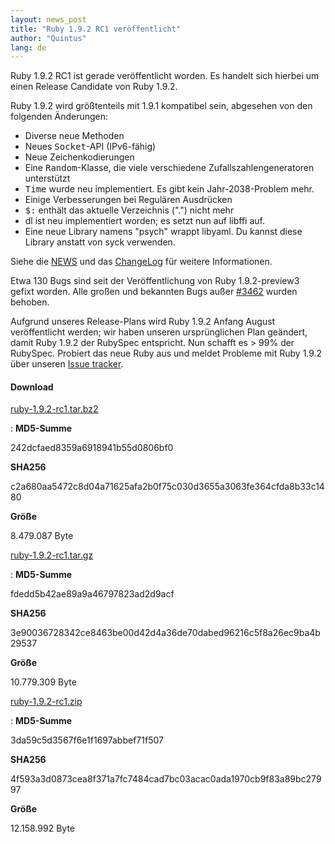 ```yaml
---
layout: news_post
title: "Ruby 1.9.2 RC1 veröffentlicht"
author: "Quintus"
lang: de
---
```


Ruby 1.9.2 RC1 ist gerade veröffentlicht worden. Es handelt sich hierbei
um einen Release Candidate von Ruby 1.9.2.

Ruby 1.9.2 wird größtenteils mit 1.9.1 kompatibel sein, abgesehen von
den folgenden Änderungen:

* Diverse neue Methoden
* Neues <tt>Socket</tt>-API (IPv6-fähig)
* Neue Zeichenkodierungen
* Eine <tt>Random</tt>-Klasse, die viele verschiedene
  Zufallszahlengeneratoren unterstützt
* <tt>Time</tt> wurde neu implementiert. Es gibt kein Jahr-2038-Problem
  mehr.
* Einige Verbesserungen bei Regulären Ausdrücken
* <tt>$:</tt> enthält das aktuelle Verzeichnis (\".\") nicht mehr
* dl ist neu implementiert worden; es setzt nun auf libffi auf.
* Eine neue Library namens \"psych\" wrappt libyaml. Du kannst diese
  Library anstatt von syck verwenden.

Siehe die [NEWS][1] und das [ChangeLog][2] für weitere Informationen.

Etwa 130 Bugs sind seit der Veröffentlichung von Ruby 1.9.2-preview3
gefixt worden. Alle großen und bekannten Bugs außer [#3462][3] wurden
behoben.

Aufgrund unseres Release-Plans wird Ruby 1.9.2 Anfang August
veröffentlicht werden; wir haben unseren ursprünglichen Plan geändert,
damit Ruby 1.9.2 der RubySpec entspricht. Nun schafft es &gt; 99% der
RubySpec. Probiert das neue Ruby aus und meldet Probleme mit Ruby 1.9.2
über unseren [Issue tracker][4].

#### Download

[ruby-1.9.2-rc1.tar.bz2][5]

: **MD5-Summe**

  242dcfaed8359a6918941b55d0806bf0

  **SHA256**

  c2a680aa5472c8d04a71625afa2b0f75c030d3655a3063fe364cfda8b33c1480

  **Größe**

  8\.479.087 Byte

[ruby-1.9.2-rc1.tar.gz][6]

: **MD5-Summe**

  fdedd5b42ae89a9a46797823ad2d9acf

  **SHA256**

  3e90036728342ce8463be00d42d4a36de70dabed96216c5f8a26ec9ba4b29537

  **Größe**

  10\.779.309 Byte

[ruby-1.9.2-rc1.zip][7]

: **MD5-Summe**

  3da59c5d3567f6e1f1697abbef71f507

  **SHA256**

  4f593a3d0873cea8f371a7fc7484cad7bc03acac0ada1970cb9f83a89bc27997

  **Größe**

  12\.158.992 Byte



[1]: http://svn.ruby-lang.org/repos/ruby/tags/v1_9_2_rc1/NEWS
[2]: http://svn.ruby-lang.org/repos/ruby/tags/v1_9_2_rc1/ChangeLog
[3]: http://redmine.ruby-lang.org/issues/show/3462
[4]: http://redmine.ruby-lang.org/projects/show/ruby-19/
[5]: ftp://ftp.ruby-lang.org/pub/ruby/1.9/ruby-1.9.2-rc1.tar.bz2
[6]: ftp://ftp.ruby-lang.org/pub/ruby/1.9/ruby-1.9.2-rc1.tar.gz
[7]: ftp://ftp.ruby-lang.org/pub/ruby/1.9/ruby-1.9.2-rc1.zip
